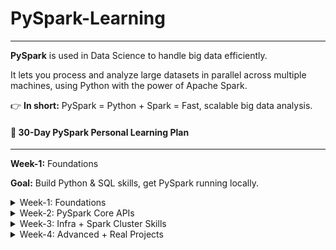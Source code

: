 # PySpark-Learning

---

**PySpark** is used in Data Science to handle big data efficiently.

It lets you process and analyze large datasets in parallel across multiple machines, using Python with the power of Apache Spark.

👉 **In short:** PySpark = Python + Spark = Fast, scalable big data analysis.

#### 🚀 30-Day PySpark Personal Learning Plan
---
**Week-1:** Foundations

**Goal:** Build Python & SQL skills, get PySpark running locally.
<details>
  <summary> Week-1: Foundations </summary>

  **Goal:** Build Python & SQL skills, get PySpark running locally.
  - **[📘 Day 00:](daywise/Day00.md)** Generic 
  - **[📘 Day 01:](daywise/Day01.md)** Python Basics
  - **[📘 Day 02:](daywise/Day02.md)** Python Basics (Functions, File handling)
  - **[📘 Day 03:](daywise/Day03.md)** Learn Pandas (DataFrames, Filtering)
  - **[📘 Day 04:](daywise/Day04.md)** Learn Pandas (Grouping, Joins/Merge)
  - **[📘 Day 05:](daywise/Day05.md)** Brush up SQL (SELECT, WHERE, GROUP BY, JOIN)
  - **[📘 Day 06:](daywise/Day06.md)** Introduction to PySpark
  - **[📘 Day 07:](daywise/Day07.md)** Installing PySpark & Run Script

</details>

<details>
<summary>Week-2: PySpark Core APIs</summary>

**Goal:** Master DataFrames & Spark SQL.

  - **[📘 Day 08:](daywise/Day08.md)** Understanding Basics RDDs, Transformations & Actions 
  - **[📘 Day 09:](daywise/Day09.md)** Work with DataFrames (select, filter, withColumn)
  - **[📘 Day 10:](daywise/Day10.md)** Practice joins & aggregations on DataFrames
  - **[📘 Day 11:](daywise/Day11.md)** Use Spark SQL
  - **[📘 Day 12:](daywise/Day12.md)** SQL Practise Exercise
  - **[📘 Day 13:](daywise/Day13.md)** DataFrame API Exercises
  - **[📘 Day 14:](daywise/Day14.md)** Spark SQL Exercises
</details>

<details>
<summary>Week-3: Infra + Spark Cluster Skills</summary>

**Goal:** Go beyond single-node, use infra knowledge.

- **[📘 Day 15:](daywise/Day15.md)** Spark execution model (Driver, Cluster manager, Executor)
- **[📘 Day 16:](daywise/Day16.md)** Spark Persistence: Cache & Checkpointing
- **[📘 Day 17:](daywise/Day17.md)** Spark Shuffles
- **[📘 Day 18:](daywise/Day18.md)** Run Spark on YARN / standalone cluster
- **[📘 Day 19:](daywise/Day19.md)** Resource Management & Job Scheduling 
- **[📘 Day 20:](daywise/Day20.md)** Joins & Partitioning Strategies 
- **[📘 Day 21:](daywise/Day21.md)** Actions, Transformations & Lazy Evaluation (Deep Dive)
</details>


<details>
<summary>Week-4: Advanced + Real Projects</summary>

**Goal:** Solve real-world problems.

- **[📘 Day 22:](daywise/Day22.md)** Work with File Formats (CSV, JSON, Parquet, ORC)
- **[📘 Day 23:](daywise/Day23.md)** Log Analysis Project
- **[📘 Day 24:](daywise/Day24.md)** Window Functions & Analytics in PySpark
- **[📘 Day 25:](daywise/Day25.md)** Real-World ETL Project using PySpark
- **[📘 Day 26:](daywise/Day26.md)** Incremental ETL & Data Refresh (Append / Merge Pipelines) 
- **[📘 Day 27:](daywise/Day27.md)** Streaming Basics, Streaming with Kafka
- **[📘 Day 28:](daywise/Day28.md)** 
- **[📘 Day 29:](daywise/Day29.md)** 
- **[📘 Day 30:](daywise/Day30.md)** 
</details>
